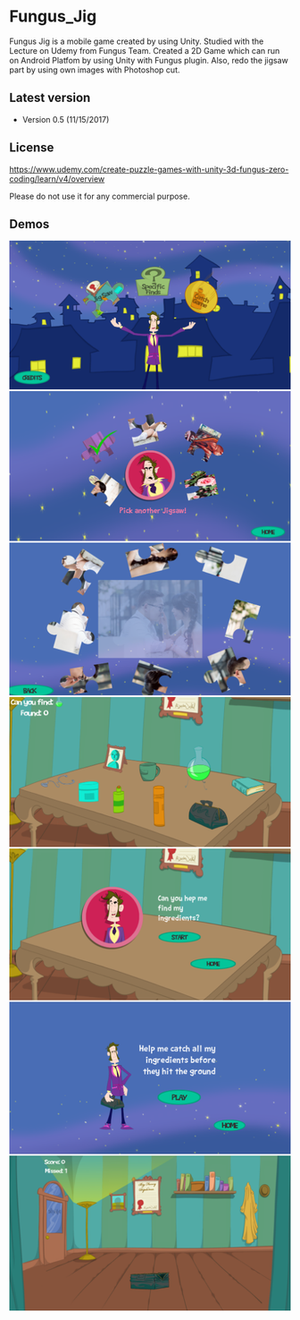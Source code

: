 # Fungus_Jig

Fungus Jig is a mobile game created by using Unity.
Studied with the Lecture on Udemy from Fungus Team. Created a 2D Game which can run on Android Platfom by using Unity with Fungus plugin. Also, redo the jigsaw part by using own images with Photoshop cut.

Latest version
---
- Version 0.5  (11/15/2017)

License
---

https://www.udemy.com/create-puzzle-games-with-unity-3d-fungus-zero-coding/learn/v4/overview

Please do not use it for any commercial purpose.

## Demos
![demo_1](Resources/demo_1.PNG)
![demo_2](Resources/demo_2.PNG)
![demo_3](Resources/demo_3.PNG)
![demo_4](Resources/demo_4.PNG)
![demo_5](Resources/demo_5.PNG)
![demo_6](Resources/demo_6.PNG)
![demo_7](Resources/demo_7.PNG)
